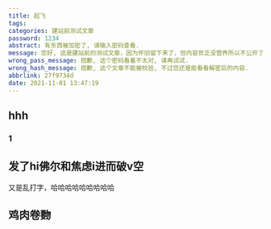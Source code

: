 ```yaml
---
title: 起飞
tags:
categories: 建站前测试文章
password: 1234
abstract: 有东西被加密了, 请输入密码查看.
message: 您好, 这是建站前的测试文章，因为怀旧留下来了，但内容贫乏没营养所以不公开了，需要密码继续阅读.
wrong_pass_message: 抱歉, 这个密码看着不太对, 请再试试.
wrong_hash_message: 抱歉, 这个文章不能被校验, 不过您还是能看看解密后的内容.
abbrlink: 27f9734d
date: 2021-11-01 13:47:19
---
```

## hhh
### 1
发了hi佛尔和焦虑i进而破v空
-----
<!--more-->
又是乱打字，哈哈哈哈哈哈哈哈哈
## 鸡肉卷覅
